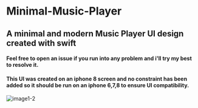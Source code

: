 # Minimal-Music-Player
## A minimal and modern Music Player UI design created with swift
#### Feel free to open an issue if you run into any problem and i'll try my best to resolve it.
#### This UI was created on an iphone 8 screen and no constraint has been added so it should be run on an iphone 6,7,8 to ensure UI compatibility.

![image1-2](https://user-images.githubusercontent.com/34909046/50710160-3a124680-1038-11e9-9066-ec3f2063178d.png)
